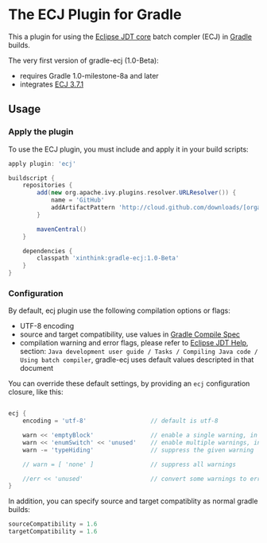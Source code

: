 # The ECJ Plugin for Gradle
This a plugin for using the [Eclipse JDT core](http://eclipse.org/jdt/core/) batch compler (ECJ) in [Gradle](http://gradle.org) builds.

The very first version of gradle-ecj (1.0-Beta):

- requires Gradle 1.0-milestone-8a and later
- integrates [ECJ 3.7.1](http://mvnrepository.com/artifact/org.eclipse.jdt.core.compiler/ecj)

## Usage
### Apply the plugin
To use the ECJ plugin, you must include and apply it in your build scripts:

```groovy
apply plugin: 'ecj'

buildscript {
    repositories {
        add(new org.apache.ivy.plugins.resolver.URLResolver()) {
            name = 'GitHub'
            addArtifactPattern 'http://cloud.github.com/downloads/[organisation]/[module]/[module]-[revision].[ext]'
        }

        mavenCentral()
    }

    dependencies {
        classpath 'xinthink:gradle-ecj:1.0-Beta'
    }
}
```

### Configuration
By default, ecj plugin use the following compilation options or flags:

  - UTF-8 encoding
  - source and target compatibility, use values in [Gradle Compile Spec](http://gradle.org/docs/current/dsl/org.gradle.api.tasks.compile.Compile.html)
  - compilation warning and error flags, please refer to [Eclipse JDT Help](http://help.eclipse.org/), section: `Java development user guide / Tasks / Compiling Java code / Using batch compiler`, gradle-ecj uses default values descripted in that document

You can override these default settings, by providing an `ecj` configuration closure, like this:

```groovy

ecj {
    encoding = 'utf-8'                  // default is utf-8

    warn << 'emptyBlock'                // enable a single warning, in addition to the defaults
    warn << 'enumSwitch' << 'unused'    // enable multiple warnings, in addition to the defaults
    warn -= 'typeHiding'                // suppress the given warning

    // warn = [ 'none' ]                // suppress all warnings

    //err << 'unused'                   // convert some warnings to errors
}
```

In addition, you can specify source and target compatiblity as normal gradle builds:

```groovy
sourceCompatibility = 1.6
targetCompatibility = 1.6
```
